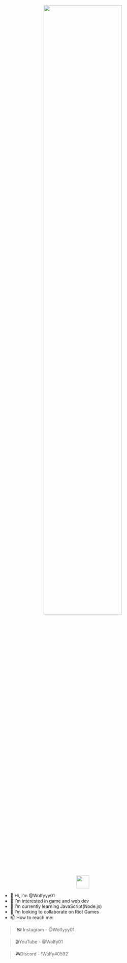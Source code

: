 <div align="center">
<img src="https://readme-typing-svg.demolab.com?font=Inconsolata&weight=700&size=70&duration=4000&pause=300&color=A7A459&center=true&vCenter=true&multiline=true&repeat=false&random=false&width=1500&height=200&lines=Hello+hello;I'm+Wolfy01,+a+Web+and+Discord+bot+Developer+%E2%9C%A9" width="70%" />
</div>

<div align="center">
<img src="https://raw.githubusercontent.com/innng/innng/master/assets/kyubey.gif" height="40" />
</div>

- 👋 Hi, I’m @Wolfyyy01
- 👀 I’m interested in game and web dev
- 🌱 I’m currently learning JavaScript(Node.js)
- 💞️ I’m looking to collaborate on Riot Games
- 📫 How to reach me:
> `🖼 Instagram - @Wolfyyy01

> 🎬YouTube - @Wolfy01

> 🎮Discord - !Wolfy#0592`

<!---
Wolfyyy01/Wolfyyy01 is a ✨ special ✨ repository because its `README.md` (this file) appears on your GitHub profile.
You can click the Preview link to take a look at your changes.
--->
